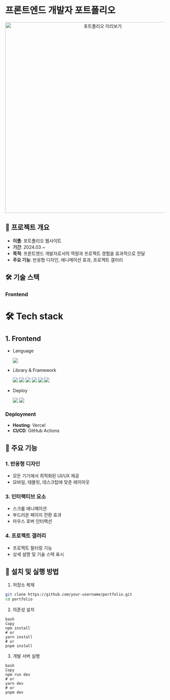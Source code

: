 # 프론트엔드 개발자 포트폴리오

<div align="center">
  <img src="/public/images/portfolio-screenshot.png" alt="포트폴리오 미리보기" width="600">
</div>

## 📌 프로젝트 개요

- **이름**: 포트폴리오 웹사이트
- **기간**: 2024.03 ~
- **목적**: 프론트엔드 개발자로서의 역량과 프로젝트 경험을 효과적으로 전달
- **주요 기능**: 반응형 디자인, 애니메이션 효과, 프로젝트 갤러리

## 🛠 기술 스택

### Frontend

# 🛠️ Tech stack

## 1. Frontend

- Language

  <img src="https://img.shields.io/badge/TypeScript-3178C6?style=for-the-badge&logo=typescript&logoColor=white">

- Library & Framework

  <img src="https://img.shields.io/badge/Next.js-black?style=for-the-badge&logo=next.js&logoColor=white">
  <img src="https://img.shields.io/badge/Tailwind%20CSS-38bdf8?style=for-the-badge&logo=tailwindcss&logoColor=white">
  <img src="https://img.shields.io/badge/TanStack%20Query-ff5a1f?style=for-the-badge&logo=react-query&logoColor=white">
  <img src="https://img.shields.io/badge/Storybook-ff4785?style=for-the-badge&logo=storybook&logoColor=white">
  <img src="https://img.shields.io/badge/Zustand-1c6c7e?style=for-the-badge&logo=zustand&logoColor=white">
  <img src="https://img.shields.io/badge/React%20Hook%20Form-61dafb?style=for-the-badge&logo=react-hook-form&logoColor=black">

- Deploy

  <img src="https://img.shields.io/badge/AWS%20S3-232f3e?style=for-the-badge&logo=amazon-s3&logoColor=white">
  <img src="https://img.shields.io/badge/AWS%20CloudFront-ff9900?style=for-the-badge&logo=aws&logoColor=white">

### Deployment

- **Hosting**: Vercel
- **CI/CD**: GitHub Actions

## 🎯 주요 기능

### 1. 반응형 디자인

- 모든 기기에서 최적화된 UI/UX 제공
- 모바일, 태블릿, 데스크탑에 맞춘 레이아웃

### 3. 인터랙티브 요소

- 스크롤 애니메이션
- 부드러운 페이지 전환 효과
- 마우스 호버 인터랙션

### 4. 프로젝트 갤러리

- 프로젝트 필터링 기능
- 상세 설명 및 기술 스택 표시

## 🚀 설치 및 실행 방법

1. 저장소 복제

```bash
git clone https://github.com/your-username/portfolio.git
cd portfolio
```

2. 의존성 설치

```
bash
Copy
npm install
# or
yarn install
# or
pnpm install
```

3. 개발 서버 실행

```
bash
Copy
npm run dev
# or
yarn dev
# or
pnpm dev
```
